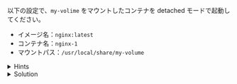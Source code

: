 以下の設定で、`my-volime` をマウントしたコンテナを detached モードで起動してください。

- イメージ名：`nginx:latest`
- コンテナ名：`nginx-1`
- マウントパス：`/usr/local/share/my-volume`


<details>
  <summary>Hints</summary>

`docker container run` で `-v my-volume:/usr/local/share/my-volume` を指定します。

</details>

<details>
  <summary>Solution</summary>

`docker container run -d --name nginx-1 -v my-volume:/usr/local/share/my-volume nginx:latest`{{execute}} を実行します。

</details>
